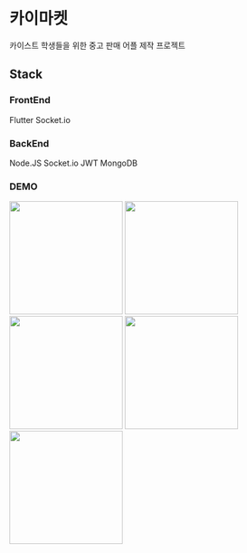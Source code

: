 # 카이마켓

카이스트 학생들을 위한 중고 판매 어플 제작 프로젝트

## Stack

### FrontEnd

Flutter
Socket.io

### BackEnd

Node.JS
Socket.io
JWT
MongoDB

### DEMO

<img src="https://github.com/LoakickBangu/madcamp_week_3/blob/master/images/1.gif" width="200">
<img src="https://github.com/LoakickBangu/madcamp_week_3/blob/master/images/2.gif" width="200">
<img src="https://github.com/LoakickBangu/madcamp_week_3/blob/master/images/3.gif" width="200">
<img src="https://github.com/LoakickBangu/madcamp_week_3/blob/master/images/4.gif" width="200">
<img src="https://github.com/LoakickBangu/madcamp_week_3/blob/master/images/5.gif" width="200">
